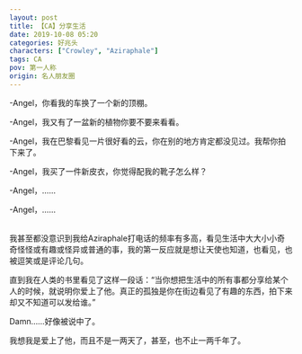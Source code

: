 ```yaml
---
layout: post
title: 【CA】分享生活
date: 2019-10-08 05:20
categories: 好兆头
characters: ["Crowley", "Aziraphale"]
tags: CA
pov: 第一人称
origin: 名人朋友圈
---
```


-Angel，你看我的车换了一个新的顶棚。

-Angel，我又有了一盆新的植物你要不要来看看。

-Angel，我在巴黎看见一片很好看的云，你在别的地方肯定都没见过。我帮你拍下来了。

-Angel，我买了一件新皮衣，你觉得配我的靴子怎么样？

-Angel，……

-Angel，……
<br><br>

我甚至都没意识到我给Aziraphale打电话的频率有多高，看见生活中大大小小奇奇怪怪或有趣或怪异或普通的事，我的第一反应就是想让天使也知道，也看见，也被逗笑或是评论几句。

直到我在人类的书里看见了这样一段话：“当你想把生活中的所有事都分享给某个人的时候，就说明你爱上了他。真正的孤独是你在街边看见了有趣的东西，拍下来却又不知道可以发给谁。”

Damn……好像被说中了。

我想我是爱上了他，而且不是一两天了，甚至，也不止一两千年了。
